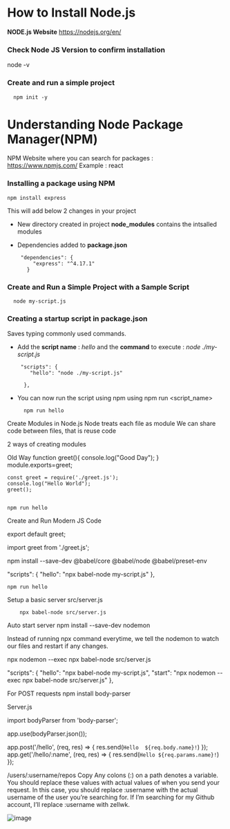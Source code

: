 # How to Install Node.js

**NODE.js Website** https://nodejs.org/en/

### Check Node JS Version to confirm installation
  node -v

### Create and run a simple project 

      npm init -y
  
   
# Understanding Node Package Manager(NPM)

NPM Website where you can search for packages :  https://www.npmjs.com/
Example : react 
 
### Installing a package using NPM

    npm install express
 
 This will add below 2 changes in your project 
 
 + New directory created in project **node_modules** contains the intsalled modules
 + Dependencies added to **package.json**
      
        "dependencies": {
            "express": "^4.17.1"
          }
	
### Create and Run a Simple Project with a Sample Script

      node my-script.js  

### Creating a startup script in package.json
     
Saves typing commonly used commands.
    
+ Add the **script name** : *hello* and the **command** to execute : *node ./my-script.js*
       
       "scripts": {
          "hello": "node ./my-script.js"

        },

+ You can now run the script using npm using npm run <script_name>
        
        npm run hello



Create Modules in Node.js
Node treats each file as module
We can share code between files, that is reuse code

2 ways of creating modules

Old Way
	function greet(){
	    console.log("Good Day");
	}
	module.exports=greet;
	
	const greet = require('./greet.js');
	console.log("Hello World");
	greet();
	
	
	npm run hello
	

Create and Run Modern JS Code
 
export default greet;

import greet from './greet.js';




npm install --save-dev @babel/core @babel/node @babel/preset-env



"scripts": {
    "hello": "npx babel-node my-script.js"
  },


    npm run hello


Setup a basic server
	 src/server.js

        npx babel-node src/server.js

Auto start server
npm install --save-dev nodemon

Instead of running npx command everytime, we tell the nodemon to watch our files and restart if any changes.

npx nodemon --exec npx babel-node src/server.js


"scripts": {
    "hello": "npx babel-node my-script.js",
    "start": "npx nodemon --exec npx babel-node src/server.js"
  },


For POST requests
   npm install body-parser

Server.js
  
import bodyParser from 'body-parser';

app.use(bodyParser.json());




app.post('/hello', (req, res) => { 
    res.send(`Hello  ${req.body.name}!`)
});
app.get('/hello/:name', (req, res) => { 
    res.send(`Hello ${req.params.name}!`)
});


/users/:username/repos
Copy
Any colons (:) on a path denotes a variable. You should replace these values with actual values of when you send your request. In this case, you should replace :username with the actual username of the user you’re searching for. If I’m searching for my Github account, I’ll replace :username with zellwk.

![image](https://user-images.githubusercontent.com/34193287/111023520-8703bb80-83ff-11eb-871a-4d9f79250523.png)
